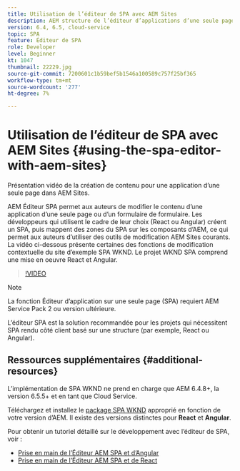 ```yaml
---
title: Utilisation de l’éditeur de SPA avec AEM Sites
description: AEM structure de l’éditeur d’applications d’une seule page permet aux auteurs de modifier le contenu d’une application d’une seule page ou d’un SPA. Les développeurs qui utilisent des structures React ou Angular créent un SPA et mappent ensuite des zones de la SPA sur les composants d’AEM, ce qui permet aux auteurs d’utiliser des outils de modification AEM Sites courants.
version: 6.4, 6.5, cloud-service
topic: SPA
feature: Éditeur de SPA
role: Developer
level: Beginner
kt: 1047
thumbnail: 22229.jpg
source-git-commit: 7200601c1b59bef5b1546a100589c757f25bf365
workflow-type: tm+mt
source-wordcount: '277'
ht-degree: 7%

---
```



# Utilisation de l’éditeur de SPA avec AEM Sites {#using-the-spa-editor-with-aem-sites}

Présentation vidéo de la création de contenu pour une application d’une seule page dans AEM Sites.

AEM Éditeur SPA permet aux auteurs de modifier le contenu d’une application d’une seule page ou d’un formulaire de formulaire. Les développeurs qui utilisent le cadre de leur choix (React ou Angular) créent un SPA, puis mappent des zones du SPA sur les composants d’AEM, ce qui permet aux auteurs d’utiliser des outils de modification AEM Sites courants. La vidéo ci-dessous présente certaines des fonctions de modification contextuelle du site d’exemple SPA WKND. Le projet WKND SPA comprend une mise en oeuvre React et Angular.

>[!VIDEO](https://video.tv.adobe.com/v/22229?quality=12&learn=on)

>[!NOTE]
>
> La fonction Éditeur d’application sur une seule page (SPA) requiert AEM Service Pack 2 ou version ultérieure.
>
> L’éditeur SPA est la solution recommandée pour les projets qui nécessitent SPA rendu côté client basé sur une structure (par exemple, React ou Angular).

## Ressources supplémentaires {#additional-resources}

L’implémentation de SPA WKND ne prend en charge que AEM 6.4.8+, la version 6.5.5+ et en tant que Cloud Service.

Téléchargez et installez le [package SPA WKND](https://github.com/adobe/aem-guides-wknd-spa/releases) approprié en fonction de votre version d’AEM. Il existe des versions distinctes pour **React** et **Angular**.

Pour obtenir un tutoriel détaillé sur le développement avec l’éditeur de SPA, voir :

* [Prise en main de l’Éditeur AEM SPA et d’Angular](https://experienceleague.adobe.com/docs/experience-manager-learn/getting-started-with-aem-headless/spa-editor/angular/overview.html)
* [Prise en main de l’Éditeur AEM SPA et de React](https://experienceleague.adobe.com/docs/experience-manager-learn/getting-started-with-aem-headless/spa-editor/react/overview.html)

